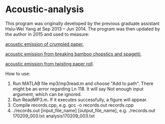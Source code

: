 # Acoustic-analysis
This program was originally developed by the previous graduate assistant Hsiu-Wei Yang at Sep 2013 – Jun 2014.  The program was then updated by the author in 2015 and used to measure: 

[acoustic emission of crumpled paper](https://journals.aps.org/pre/abstract/10.1103/PhysRevE.92.062925), 

[acoustic emission from breaking bamboo chopstics and spagetti](https://journals.aps.org/prl/abstract/10.1103/PhysRevLett.116.035501), 

[acoustic emission from twisting paper roll](https://journals.aps.org/pre/abstract/10.1103/PhysRevE.101.053001).

How to use:
1. Run MATLAB file mp3/mp3read.m and choose "Add to path". There might be an error regarding Ln 118. It will say Not enough input argument, which can be ignored.
2. Run ReadMP3.m. If it executes successfully, a figure will appear.
3. Compile records.cpp, e.g. gcc -o records.out records.cpp
4. ./records.out [input_file_name] [output_file_name], e.g. ./records.out 170209_003.txt analysis170209_003.txt
